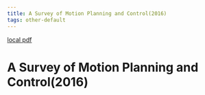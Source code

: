 ```yaml
---
title: A Survey of Motion Planning and Control(2016)
tags: other-default
---
```


[local pdf](../../../pdfs/2016-A%20Survey%20of%20Motion%20Planning%20and%20Control.pdf)

# A Survey of Motion Planning and Control(2016)
